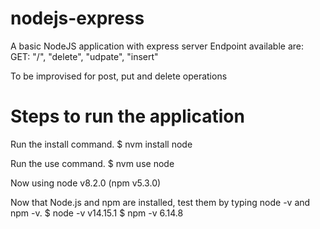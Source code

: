 # nodejs-express
A basic NodeJS application with express server 
Endpoint available are:
GET: "/", "delete", "udpate", "insert"

To be improvised for post, put and delete operations

# Steps to run the application

Run the install command.
$ nvm install node

Run the use command.
$ nvm use node

Now using node v8.2.0 (npm v5.3.0)

Now that Node.js and npm are installed, test them by typing node -v and npm -v.
$ node -v
v14.15.1
$ npm -v
6.14.8

# 
